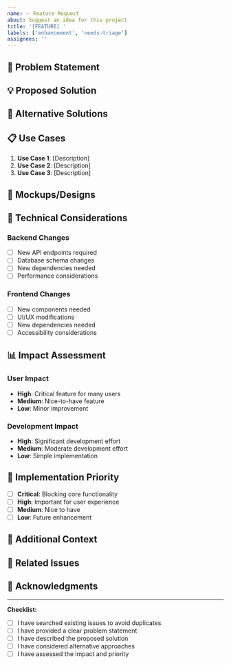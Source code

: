 ```yaml
---
name: ✨ Feature Request
about: Suggest an idea for this project
title: '[FEATURE] '
labels: ['enhancement', 'needs-triage']
assignees: ''
---
```


## 🎯 Problem Statement
<!-- A clear and concise description of what problem this feature would solve -->

## 💡 Proposed Solution
<!-- A clear and concise description of what you want to happen -->

## 🔄 Alternative Solutions
<!-- A clear and concise description of any alternative solutions or features you've considered -->

## 📋 Use Cases
<!-- Describe the use cases for this feature -->

1. **Use Case 1**: [Description]
2. **Use Case 2**: [Description]
3. **Use Case 3**: [Description]

## 🎨 Mockups/Designs
<!-- If applicable, add mockups, screenshots, or design references -->

## 🔧 Technical Considerations
<!-- Any technical details or implementation notes -->

### Backend Changes
- [ ] New API endpoints required
- [ ] Database schema changes
- [ ] New dependencies needed
- [ ] Performance considerations

### Frontend Changes
- [ ] New components needed
- [ ] UI/UX modifications
- [ ] New dependencies needed
- [ ] Accessibility considerations

## 📊 Impact Assessment
<!-- Describe the impact of this feature -->

### User Impact
- **High**: Critical feature for many users
- **Medium**: Nice-to-have feature
- **Low**: Minor improvement

### Development Impact
- **High**: Significant development effort
- **Medium**: Moderate development effort
- **Low**: Simple implementation

## 🚀 Implementation Priority
<!-- How important is this feature? -->

- [ ] **Critical**: Blocking core functionality
- [ ] **High**: Important for user experience
- [ ] **Medium**: Nice to have
- [ ] **Low**: Future enhancement

## 📝 Additional Context
<!-- Add any other context or screenshots about the feature request here -->

## 🔗 Related Issues
<!-- Link to any related issues -->

## 🙏 Acknowledgments
<!-- Credit any inspiration or references -->

---

**Checklist:**
- [ ] I have searched existing issues to avoid duplicates
- [ ] I have provided a clear problem statement
- [ ] I have described the proposed solution
- [ ] I have considered alternative approaches
- [ ] I have assessed the impact and priority 